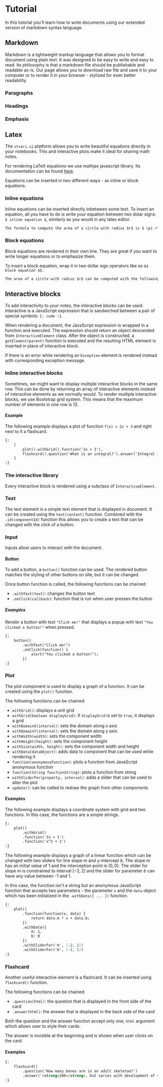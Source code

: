 # Tutorial
In this tutorial you'll learn how to write documents using our extended version of markdown syntax language.

## Markdown
Markdown is a lightweight markup language that allows you to format document using plain text. It was designed to be easy to write and easy to read. Its philosophy is that a markdown file should be publishable and readable as-is. Our page allows you to download raw file and save it to your computer or to render it in your browser - stylized for even better readability.

### Paragraphs
### Headings
### Emphasis

## Latex
The `stvari.si` platform allows you to write beautiful equations directly in your notebooks. This and interactive plots make it ideal for sharing math notes.

For rendering LaTeX equations we use mathjax javascript library. Its documentation can be found [here]().

Equations can be inserted in two different ways - as inline or block equations.

### Inline equations
Inline equations can be inserted directly inbetween some text. To insert an equation, all you have to do is write your equation between two dolar signs: `$ inline equation $`, similarly as you would in any latex editor.

```markdown
The formula to compute the area of a circle with radius $r$ is $ \pi r^2 $.
```

### Block equations
Block equations are rendered in their own line. They are great if you want to write longer equations or to emphasize them.

To insert a block equation, wrap it in two dollar sign operators like so ``$$ block equation $$.``

```markdown
The area of a circle with radius $r$ can be computed with the following formula. $$ A = \pi r^2 $$
```

## Interactive blocks
To add interactivity to your notes, the interactive blocks can be used. Interactive is a JavaScript expression that is sandwiched between a pair of special symbols: `{: code :}`.

When rendering a document, the JavaScript expression is wrapped in a function and executed. The expression should return an object descended from `InteractiveElement` class. After the object is constructed, a `getElement(parent)` function is executed and the resulting HTML element is inserted in place of interactive block.

If there is an error while rendering an `Exception` element is rendered instead with corresponding exception message.

### Inline interactive blocks
Sometimes, we might want to display multiple interactive blocks in the same row. This can be done by returning an array of interactive elements instead of interactive elements as we normally would. To render multiple interactive blocks, we use Bootstrap grid system. This means that the maximum number of elements in one row is 12.

#### Example
The following example displays a plot of function `f(x) = 2x + 3` and right next to it a flashcard.

```markdown
{:
    [
        plot().withGrid().function('2x + 3'),
        flashcard().question('What is an integral?').answer('Integral is ...')
    ]
:}
```

### The interactive library
Every interactive block is rendered using a subclass of `InteractiveElement`.

### Text
The text element is a simple text element that is displayed in document. It can be created using the `text(content)` function. Combined with the `.id(componentId)` function this allows you to create a text that can be changed with the click of a button.

### Input
Inputs allow users to interact with the document.

#### Button
To add a button, a `button()` function can be used. The rendered button matches the styling of other buttons on site, but it can be changed.

Once button function is called, the following functions can be chained:

* `.withText(text)`: changes the button text
* `.onClick(callback)`: function that is run when user presses the button

##### Examples
Render a button with text `"Click me!"` that displays a popup with text `"You clicked a button!"` when pressed.

```markdown
{:
    button()
        .withText("Click me!")
        .onClick(function() {
            alert("You clicked a button!");
        })
:}
```

### Plot
The plot component is used to display a graph of a function. It can be created using the `plot()` function.

The following functions can be chained:

* `withGrid()`: displays a unit grid
* `withGrid(boolean displayGrid)`: if `displayGrid` is set to `true`, it displays a grid
* `withDomainX(interval)`: sets the domain along x axis
* `withDomainY(interval)`: sets the domain along y axis
* `withWidth(width)`: sets the component width
* `withHeight(height)`: sets the component height
* `withSize(width, height)`: sets the component width and height
* `withData(dataObject)`: adds data to component that can be used while rendering it
* `function(anonymousFunction)`: plots a function from JavaScript anonymous function
* `function(String functionString)`: plots a function from string
* `withSliderFor(property, interval)`: adds a slider that can be used to alter the plot
* `update()`: can be called to redraw the graph from other components

#### Examples
The following example displays a coordinate system with grid and two functions. In this case, the functions are a simple strings.

```markdown
{:
    plot()
        .withGrid()
        .function('2x + 1')
        .function('x^2 + 1')
:}
```

The following example displays a graph of a linear function which can be changed with two sliders for line slope $m$ and y-intercept $b$. The slope $m$ has an initial value of 1 and the interception point is $(0, 0)$. The slider for slope $m$ is constrained to interval $[-2, 2]$ and the slider for parameter $b$ can have any value between -1 and 1.

In this case, the function isn't a string but an anonymous JavaScript function that accepts two parameters - the parameter `x` and the `data` object which has been initialized in the `.withData({ ... })` function.

```markdown
{:
    plot()
        .function(function(x, data) {
            return data.m * x + data.b;
        })
        .withData({
            m: 1,
            b: 0
        })
        .withSliderFor('m', [-2, 2])
        .withSliderFor('b', [-1, 1])
:}
```

### Flashcard
Another useful interactive element is a flashcard. It can be inserted using `flashcard()` function.

The following functions can be chained:

* `.question(html)`: the question that is displayed in the front side of the card
* `.answer(html)`: the answer that is displayed in the back side of the card

Both the question and the answer function accept only one, `html` argument which allows user to style their cards.

The answer is invisible at the beginning and is shown when user clicks on the card.

#### Examples
```markdown
{:
    flashcard()
        .question('How many bones are in an adult skeleton?')
        .answer('<strong>206</strong>, but varies with development of sesamoid bones (patella)')
:}
```